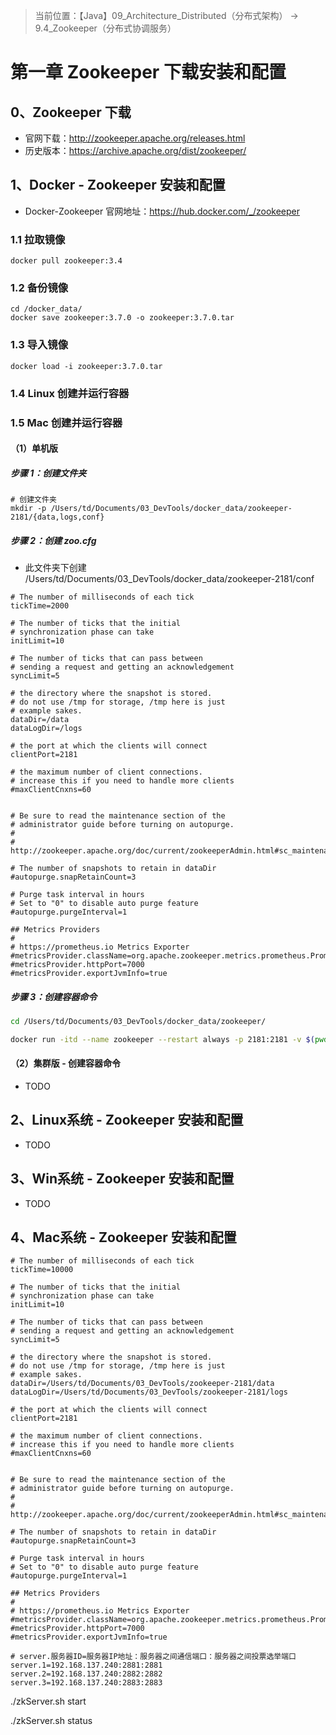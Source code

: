 > 当前位置：【Java】09_Architecture_Distributed（分布式架构） -> 9.4_Zookeeper（分布式协调服务）



# 第一章 Zookeeper 下载安装和配置

## 0、Zookeeper 下载

- 官网下载：http://zookeeper.apache.org/releases.html
- 历史版本：https://archive.apache.org/dist/zookeeper/

## 1、Docker - Zookeeper 安装和配置

- Docker-Zookeeper 官网地址：https://hub.docker.com/_/zookeeper

  

### 1.1 拉取镜像

```shell
docker pull zookeeper:3.4
```



### 1.2 备份镜像

```shell
cd /docker_data/
docker save zookeeper:3.7.0 -o zookeeper:3.7.0.tar
```



### 1.3 导入镜像

```shell
docker load -i zookeeper:3.7.0.tar
```



### 1.4 Linux 创建并运行容器



### 1.5 Mac 创建并运行容器

#### （1）单机版

##### 步骤 1：创建文件夹

```shell
# 创建文件夹
mkdir -p /Users/td/Documents/03_DevTools/docker_data/zookeeper-2181/{data,logs,conf}
```



##### 步骤 2：创建 zoo.cfg

- 此文件夹下创建 /Users/td/Documents/03_DevTools/docker_data/zookeeper-2181/conf

```properties
# The number of milliseconds of each tick
tickTime=2000

# The number of ticks that the initial 
# synchronization phase can take
initLimit=10

# The number of ticks that can pass between 
# sending a request and getting an acknowledgement
syncLimit=5

# the directory where the snapshot is stored.
# do not use /tmp for storage, /tmp here is just 
# example sakes.
dataDir=/data
dataLogDir=/logs

# the port at which the clients will connect
clientPort=2181

# the maximum number of client connections.
# increase this if you need to handle more clients
#maxClientCnxns=60


# Be sure to read the maintenance section of the 
# administrator guide before turning on autopurge.
#
# http://zookeeper.apache.org/doc/current/zookeeperAdmin.html#sc_maintenance

# The number of snapshots to retain in dataDir
#autopurge.snapRetainCount=3

# Purge task interval in hours
# Set to "0" to disable auto purge feature
#autopurge.purgeInterval=1

## Metrics Providers
#
# https://prometheus.io Metrics Exporter
#metricsProvider.className=org.apache.zookeeper.metrics.prometheus.PrometheusMetricsProvider
#metricsProvider.httpPort=7000
#metricsProvider.exportJvmInfo=true
```



##### 步骤 3：创建容器命令

```bash
cd /Users/td/Documents/03_DevTools/docker_data/zookeeper/

docker run -itd --name zookeeper --restart always -p 2181:2181 -v $(pwd)/conf/zoo.cfg:/conf/zoo.cfg  -v $(pwd)/data/:/data/ -v $(pwd)/logs:/logs zookeeper:3.7.0
```



#### （2）集群版 - 创建容器命令

- TODO



## 2、Linux系统 - Zookeeper 安装和配置

- TODO



## 3、Win系统 - Zookeeper 安装和配置

- TODO



## 4、Mac系统 - Zookeeper 安装和配置

```properties
# The number of milliseconds of each tick
tickTime=10000

# The number of ticks that the initial 
# synchronization phase can take
initLimit=10

# The number of ticks that can pass between 
# sending a request and getting an acknowledgement
syncLimit=5

# the directory where the snapshot is stored.
# do not use /tmp for storage, /tmp here is just 
# example sakes.
dataDir=/Users/td/Documents/03_DevTools/zookeeper-2181/data
dataLogDir=/Users/td/Documents/03_DevTools/zookeeper-2181/logs

# the port at which the clients will connect
clientPort=2181

# the maximum number of client connections.
# increase this if you need to handle more clients
#maxClientCnxns=60


# Be sure to read the maintenance section of the 
# administrator guide before turning on autopurge.
#
# http://zookeeper.apache.org/doc/current/zookeeperAdmin.html#sc_maintenance

# The number of snapshots to retain in dataDir
#autopurge.snapRetainCount=3

# Purge task interval in hours
# Set to "0" to disable auto purge feature
#autopurge.purgeInterval=1

## Metrics Providers
#
# https://prometheus.io Metrics Exporter
#metricsProvider.className=org.apache.zookeeper.metrics.prometheus.PrometheusMetricsProvider
#metricsProvider.httpPort=7000
#metricsProvider.exportJvmInfo=true

# server.服务器ID=服务器IP地址：服务器之间通信端⼝：服务器之间投票选举端⼝
server.1=192.168.137.240:2881:2881
server.2=192.168.137.240:2882:2882
server.3=192.168.137.240:2883:2883
```



./zkServer.sh start

./zkServer.sh status
